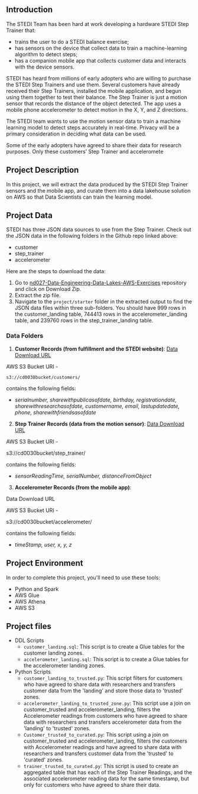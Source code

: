 ## Introduction
The STEDI Team has been hard at work developing a hardware STEDI Step Trainer that:

* trains the user to do a STEDI balance exercise;
* has sensors on the device that collect data to train a machine-learning algorithm to detect steps;
* has a companion mobile app that collects customer data and interacts with the device sensors.

STEDI has heard from millions of early adopters who are willing to purchase the STEDI Step Trainers and use them. Several customers have already received their Step Trainers, installed the mobile application, and begun using them together to test their balance. The Step Trainer is just a motion sensor that records the distance of the object detected. The app uses a mobile phone accelerometer to detect motion in the X, Y, and Z directions.

The STEDI team wants to use the motion sensor data to train a machine learning model to detect steps accurately in real-time. Privacy will be a primary consideration in deciding what data can be used.

Some of the early adopters have agreed to share their data for research purposes. Only these customers’ Step Trainer and acceleromete

## Project Description
In this project, we will extract the data produced by the STEDI Step Trainer sensors and the mobile app, and curate them into a data lakehouse solution on AWS so that Data Scientists can train the learning model.

## Project Data
STEDI has three JSON data sources to use from the Step Trainer. Check out the JSON data in the following folders in the Github repo linked above:
* customer
* step_trainer
* accelerometer

Here are the steps to download the data:

1. Go to [nd027-Data-Engineering-Data-Lakes-AWS-Exercises](https://github.com/udacity/nd027-Data-Engineering-Data-Lakes-AWS-Exercises/tree/main) repository and click on Download Zip.
2. Extract the zip file.
3. Navigate to the `project/starter` folder in the extracted output to find the JSON data files within three sub-folders. You should have 999 rows in the customer_landing table, 744413 rows in the accelerometer_landing table, and 239760 rows in the step_trainer_landing table.

### Data Folders 
1. **Customer Records (from fulfillment and the STEDI website)**:
    [Data Download URL](https://github.com/udacity/nd027-Data-Engineering-Data-Lakes-AWS-Exercises/tree/main/project/starter/customer)

AWS S3 Bucket URI - 
    
    
    s3://cd0030bucket/customers/
    

contains the following fields:

* *serialnumber, sharewithpublicasofdate, birthday, registrationdate, sharewithresearchasofdate, customername, email, lastupdatedate, phone, sharewithfriendsasofdate*

2. **Step Trainer Records (data from the motion sensor)**:
[Data Download URL](https://github.com/udacity/nd027-Data-Engineering-Data-Lakes-AWS-Exercises/tree/main/project/starter/step_trainer)

AWS S3 Bucket URI - 
  
  s3://cd0030bucket/step_trainer/

contains the following fields:

* *sensorReadingTime, serialNumber, distanceFromObject*

3. **Accelerometer Records (from the mobile app)**:

Data Download URL

AWS S3 Bucket URI - 

  s3://cd0030bucket/accelerometer/

contains the following fields:

* *timeStamp, user, x, y, z*
  
## Project Environment
In order to complete this project, you'll need to use these tools:

* Python and Spark
* AWS Glue
* AWS Athena
* AWS S3

## Project files
* DDL Scripts
  * `customer_landing.sql`: This script is to create a Glue tables for the customer landing zones.<br>
  * `accelerometer_landing.sql`: This script is to create a Glue tables for the accelerometer landing zones.<br>
* Python Scripts
  * `customer_landing_to_trusted.py`: This script filters for customers who have agreed to share data with researchers and transfers customer data from the 'landing' and store those data to 'trusted' zones.<br>
  * `accelerometer_landing_to_trusted_zone.py`: This script use a join on customer_trusted and accelerometer_landing, filters the Accelerometer readings from customers who have agreed to share data with researchers and transfers accelerometer data from the 'landing' to 'trusted' zones.<br>
  * `Customer_trusted_to_curated.py`: This script using a join on customer_trusted and accelerometer_landing, filters the customers with Accelerometer readings and have agreed to share data with researchers and transfers customer data from the 'trusted' to 'curated' zones.<br>
  * `trainer_trusted_to_curated.py`: This script is used to create an aggregated table that has each of the Step Trainer Readings, and the associated accelerometer reading data for the same timestamp, but only for customers who have agreed to share their data.<br>

